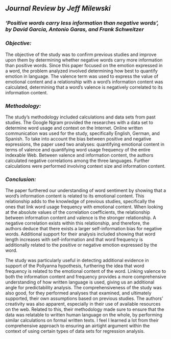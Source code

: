 ## _Journal Review by Jeff Milewski_

### *‘Positive words carry less information than negative words’, by David Garcia, Antonio Garas, and Frank Schweitzer*

### _Objective:_
The objective of the study was to confirm previous studies and improve upon them by determining whether negative words carry more information than positive words. Since this paper focused on the emotion expressed in a word, the problem analyzed involved determining how best to quantify emotion in language. The valence term was used to express the value of emotional content and a relationship with a word’s information content was calculated, determining that a word’s valence is negatively correlated to its information content. 

### _Methodology:_
The study’s methodology included calculations and data sets from past studies. The Google Ngram provided the researches with a data set to determine word usage and context on the Internet. Online written communication was used for the study, specifically English, German, and Spanish. To take into account the bias between positive and negative expressions, the paper used two analyses: quantifying emotional content in terms of valence and quantifying word usage frequency of the entire indexable Web. Between valence and information content, the authors calculated negative correlations among the three languages. Further calculations were performed involving context size and information content. 

### _Conclusion:_
The paper furthered our understanding of word sentiment by showing that a word’s information content is related to its emotional content. This relationship adds to the knowledge of previous studies, specifically the ones that link word usage frequency with emotional content. When looking at the absolute values of the correlation coefficients, the relationship between information content and valence is the stronger relationship. A negative correlation exists within this relationship, and therefore, the authors deduce that there exists a larger self-information bias for negative words. Additional support for their analysis included showing that word length increases with self-information and that word frequency is additionally related to the positive or negative emotion expressed by the word. 

The study was particularly useful in detecting additional evidence in support of the Pollyanna hypothesis, furthering the idea that word frequency is related to the emotional content of the word. Linking valence to both the information content and frequency provides a more comprehensive understanding of how written language is used, giving us an additional angle for predictability analysis. The comprehensiveness of the study was also good, for they performed analyses that examined, and ultimately supported, their own assumptions based on previous studies. The authors’ creativity was also apparent, especially in their use of available resources on the web. Related to this, their methodology made sure to ensure that the data was relatable to written human language on the whole, by performing similar calculations on formal written texts. I feel I learned a lot from their comprehensive approach to ensuring an airtight argument within the context of using certain types of data sets for regression analysis.